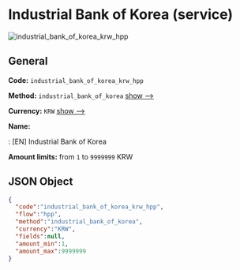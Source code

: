 
# Industrial Bank of Korea (service) 
![industrial_bank_of_korea_krw_hpp](https://static.openfintech.io/payment_methods/industrial_bank_of_korea_krw_hpp/logo.svg?w=400&c=v0.59.26#w200)  

## General 
 
**Code:** `industrial_bank_of_korea_krw_hpp` 
 
**Method:** `industrial_bank_of_korea` 
 [show -->](/payment-methods/industrial_bank_of_korea/) 
 
**Currency:** `KRW` [show -->](/currencies/KRW/) 
 
**Name:** 
 
:	[EN] Industrial Bank of Korea 
 
**Amount limits:** from `1` to `9999999` KRW 

## JSON Object 

```json
{
  "code":"industrial_bank_of_korea_krw_hpp",
  "flow":"hpp",
  "method":"industrial_bank_of_korea",
  "currency":"KRW",
  "fields":null,
  "amount_min":1,
  "amount_max":9999999
}
```  
